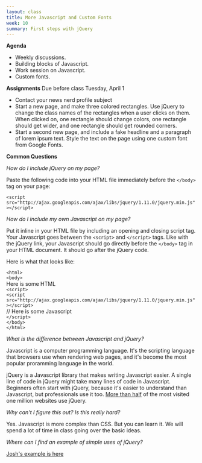 ```yaml
---
layout: class
title: More Javascript and Custom Fonts
week: 10
summary: First steps with jQuery
---
```


**Agenda**

* Weekly discussions.
* Building blocks of Javascript.
* Work session on Javascript.
* Custom fonts.

**Assignments** Due before class Tuesday, April 1

* Contact your news nerd profile subject
* Start a new page, and make three colored rectangles. Use jQuery to change the class names of the rectangles when a user clicks on them. When clicked on, one rectangle should change colors, one rectangle should get wider, and one rectangle should get rounded corners.
* Start a second new page, and include a fake headline and a paragraph of lorem ipsum text. Style the text on the page using one custom font from Google Fonts.

**Common Questions**

*How do I include jQuery on my page?*

Paste the following code into your HTML file immediately before the `</body>` tag on your page:

`<script src="http://ajax.googleapis.com/ajax/libs/jquery/1.11.0/jquery.min.js"></script>`

*How do I include my own Javascript on my page?*

Put it inline in your HTML file by including an opening and closing script tag. Your Javascript goes between the `<script>` and `</script>` tags. Like with the jQuery link, your Javascript should go directly before the `</body>` tag in your HTML document. It should go after the jQuery code.

Here is what that looks like:

`<html>`<br />
`<body>`<br />
Here is some HTML<br />
`<script>`<br />
`<script src="http://ajax.googleapis.com/ajax/libs/jquery/1.11.0/jquery.min.js"></script>`<br />
// Here is some Javascript<br />
`</script>`<br />
`</body>`<br />
`</html>` 

*What is the difference between Javascript and jQuery?*

Javascript is a computer programming language. It's the scripting language that browsers use when rendering web pages, and it's become the most popular proramming language in the world.

jQuery is a Javascript library that makes writing Javascript easier. A single line of code in jQuery might take many lines of code in Javascript. Beginners often start with jQuery, because it's easier to understand than Javascript, but professionals use it too. [More than half](http://www.similartech.com/categories/javascript) of the most visited one million websites use jQuery.

*Why can't I figure this out? Is this really hard?*

Yes. Javascript is more complex than CSS. But you can learn it. We will spend a lot of time in class going over the basic ideas.

*Where can I find an example of simple uses of jQuery?*

[Josh's example is here](TKTK)

